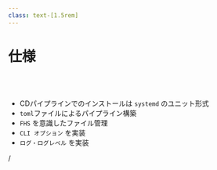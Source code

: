 ```yaml
---
class: text-[1.5rem]
---
```


# 仕様

<br/>
<br/>

- CDパイプラインでのインストールは `systemd` のユニット形式
- `toml`ファイルによるパイプライン構築
- `FHS` を意識したファイル管理
- `CLI オプション` を実装
- `ログ・ログレベル` を実装

<div
  class="absolute bottom-[1rem] right-[1rem] text-[1rem]"
>
  <SlideCurrentNo /> / <SlidesTotal />
</div>
